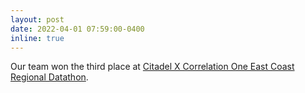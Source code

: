 ```yaml
---
layout: post
date: 2022-04-01 07:59:00-0400
inline: true
---
```


Our team won the third place at [Citadel X Correlation One East Coast Regional Datathon](https://www.citadelsecurities.com/careers/launch-your-career/the-data-open/).